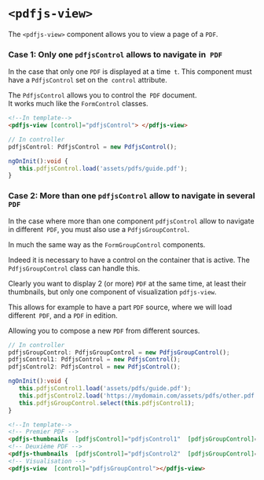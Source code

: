 # `<pdfjs-view>`

The `<pdfjs-view>` component allows you to view a page of a `PDF`.

### Case 1: Only one `pdfjsControl` allows to navigate in` PDF`

In the case that only one `PDF` is displayed at a time` t`. This component must have a `PdfjsControl` set on the` control` attribute.

The `PdfjsControl` allows you to control the` PDF` document.    
It works much like the `FormControl` classes.

```html
<!--In template-->
<pdfjs-view [control]="pdfjsControl"> </pdfjs-view>
``` 

```typescript
// In controller
pdfjsControl: PdfjsControl = new PdfjsControl();

ngOnInit():void {
   this.pdfjsControl.load('assets/pdfs/guide.pdf');
}
```

### Case 2: More than one `pdfjsControl` allow to navigate in several` PDF`

In the case where more than one component `pdfjsControl` allow to navigate in different` PDF`,
you must also use a `PdfjsGroupControl`.
    
In much the same way as the `FormGroupControl` components.

Indeed it is necessary to have a control on the container that is active. The `PdfjsGroupControl` class can handle this.

Clearly you want to display 2 (or more) `PDF` at the same time, at least their thumbnails, but only one component of visualization `pdfjs-view`.
    
This allows for example to have a part `PDF` source, where we will load different` PDF`, and a `PDF` in edition.
     
Allowing you to compose a new `PDF` from different sources.

```typescript
// In controller
pdfjsGroupControl: PdfjsGroupControl = new PdfjsGroupControl();
pdfjsControl1: PdfjsControl = new PdfjsControl();
pdfjsControl2: PdfjsControl = new PdfjsControl();

ngOnInit():void {
   this.pdfjsControl1.load('assets/pdfs/guide.pdf');
   this.pdfjsControl2.load('https://mydomain.com/assets/pdfs/other.pdf');
   this.pdfjsGroupControl.select(this.pdfjsControl1);
}
```

```html
<!--In template-->
<!-- Premier PDF -->
<pdfjs-thumbnails  [pdfjsControl]="pdfjsControl1"  [pdfjsGroupControl]="pdfjsGroupControl"></pdfjs-thumbnails>
<!-- Deuxième PDF -->
<pdfjs-thumbnails  [pdfjsControl]="pdfjsControl2"  [pdfjsGroupControl]="pdfjsGroupControl"></pdfjs-thumbnails>
<!-- Visualisation -->
<pdfjs-view  [control]="pdfjsGroupControl"></pdfjs-view>
``` 

